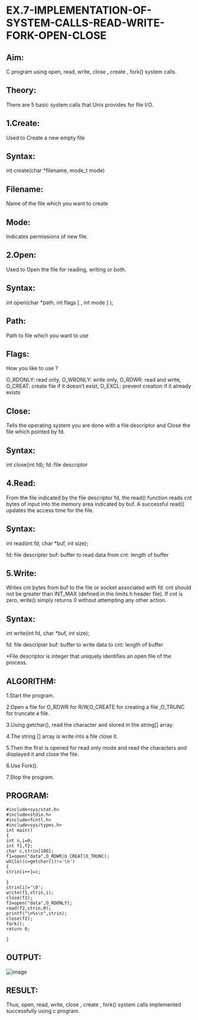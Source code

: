 # EX.7-IMPLEMENTATION-OF-SYSTEM-CALLS-READ-WRITE-FORK-OPEN-CLOSE

## Aim:
C program using open, read, write, close , create , fork() system calls.

## Theory:
There are 5 basic system calls that Unix provides for file I/O.

## 1.Create:
Used to Create a new empty file

## Syntax:
int create(char *filename, mode_t mode)

## Filename:
Name of the file which you want to create

## Mode:
Indicates permissions of new file.

## 2.Open:
Used to Open the file for reading, writing or both.

## Syntax:
int open(char *path, int flags [ , int mode ] );

## Path:
Path to file which you want to use

## Flags:
How you like to use ?

O_RDONLY: read only, O_WRONLY: write only, O_RDWR: read and write, O_CREAT: create file if it doesn’t exist, O_EXCL: prevent creation if it already exists

## Close:
Tells the operating system you are done with a file descriptor and Close the file which pointed by fd.

## Syntax:
int close(int fd); fd :file descriptor

## 4.Read:
From the file indicated by the file descriptor fd, the read() function reads cnt bytes of input into the memory area indicated by buf. A successful read() updates the access time for the file.

## Syntax:
int read(int fd, char *buf, int size);

fd: file descripter buf: buffer to read data from cnt: length of buffer

## 5.Write:
Writes cnt bytes from buf to the file or socket associated with fd. cnt should not be greater than INT_MAX (defined in the limits.h header file). If cnt is zero, write() simply returns 0 without attempting any other action.

## Syntax:
int write(int fd, char *buf, int size);

fd: file descripter buf: buffer to write data to cnt: length of buffer

*File descriptor is integer that uniquely identifies an open file of the process.
## ALGORITHM:

1.Start the program.

2.Open a file for O_RDWR for R/W,O_CREATE for creating a file ,O_TRUNC for truncate a file.

3.Using getchar(), read the character and stored in the string[] array.

4.The string [] array is write into a file close it.

5.Then the first is opened for read only mode and read the characters and displayed it and close the file.

6.Use Fork().

7.Stop the program.

## PROGRAM:
```
#include<sys/stat.h> 
#include<stdio.h> 
#include<fcntl.h> 
#include<sys/types.h> 
int main() 
{ 
int n,i=0; 
int f1,f2; 
char c,strin[100]; 
f1=open("data",O_RDWR|O_CREAT|O_TRUNC); 
while((c=getchar())!='\n') 
{ 
strin[i++]=c; 
 
} 
strin[i]='\0'; 
write(f1,strin,i); 
close(f1); 
f2=open("data",O_RDONLY); 
read(f2,strin,0); 
printf("\n%s\n",strin); 
close(f2); 
fork(); 
return 0; 
 
}
```

## OUTPUT:
![image](https://github.com/praveensaveetha/EX.7-IMPLEMENTATION-OF-SYSTEM-CALLS-READ-WRITE-FORK-OPEN-CLOSE/assets/119560117/b2f96d96-4228-4852-a5ec-2afb2922420e)

## RESULT:
Thus, open, read, write, close , create , fork() system calls implemented successfully using c program.
